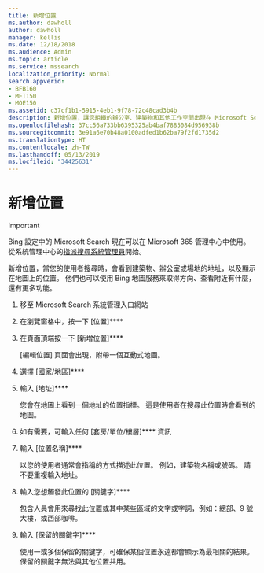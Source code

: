 ```yaml
---
title: 新增位置
ms.author: dawholl
author: dawholl
manager: kellis
ms.date: 12/18/2018
ms.audience: Admin
ms.topic: article
ms.service: mssearch
localization_priority: Normal
search.appverid:
- BFB160
- MET150
- MOE150
ms.assetid: c37cf1b1-5915-4eb1-9f78-72c48cad3b4b
description: 新增位置，讓您組織的辦公室、建築物和其他工作空間出現在 Microsoft Search 工作結果中
ms.openlocfilehash: 37cc56a733bb6395325ab4baf7885084d956938b
ms.sourcegitcommit: 3e91a6e70b48a0100adfed1b62ba79f2fd1735d2
ms.translationtype: HT
ms.contentlocale: zh-TW
ms.lasthandoff: 05/13/2019
ms.locfileid: "34425631"
---
```

# <a name="add-a-location"></a>新增位置

> [!IMPORTANT]
> Bing 設定中的 Microsoft Search 現在可以在 Microsoft 365 管理中心中使用。 從系統管理中心的[指派搜尋系統管理員](https://docs.microsoft.com/zh-TW/microsoftsearch/setup-microsoft-search#step-2-assign-search-admin-and-search-editor)開始。
    
新增位置，當您的使用者搜尋時，會看到建築物、辦公室或場地的地址，以及顯示在地圖上的位置。 他們也可以使用 Bing 地圖服務來取得方向、查看附近有什麼，還有更多功能。
  
1. 移至 Microsoft Search 系統管理入口網站
    
2. 在瀏覽窗格中，按一下 [位置]****
    
3. 在頁面頂端按一下 [新增位置]****
    
    [編輯位置] 頁面會出現，附帶一個互動式地圖。
    
4. 選擇 [國家/地區]****
    
5. 輸入 [地址]****
    
    您會在地圖上看到一個地址的位置指標。 這是使用者在搜尋此位置時會看到的地圖。
    
6. 如有需要，可輸入任何 [套房/單位/樓層]**** 資訊 
    
7. 輸入 [位置名稱]****
    
    以您的使用者通常會指稱的方式描述此位置。 例如，建築物名稱或號碼。 請不要重複輸入地址。
    
8. 輸入您想觸發此位置的 [關鍵字]**** 
    
    包含人員會用來尋找此位置或其中某些區域的文字或字詞，例如：總部、9 號大樓，或西部咖啡。
    
9. 輸入 [保留的關鍵字]****
    
    使用一或多個保留的關鍵字，可確保某個位置永遠都會顯示為最相關的結果。 保留的關鍵字無法與其他位置共用。

  

